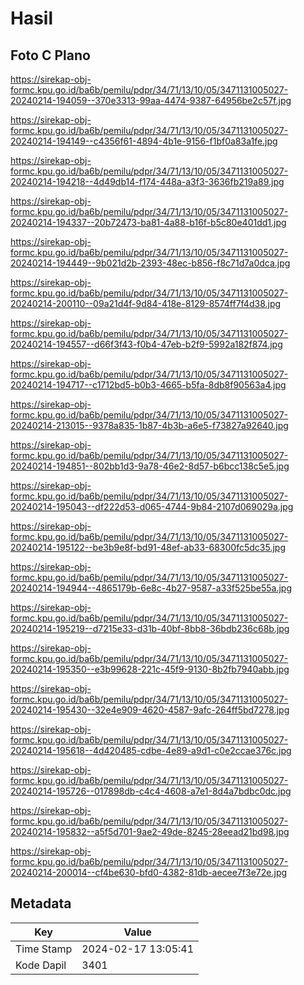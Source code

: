 # Hasil

## Foto C Plano

https://sirekap-obj-formc.kpu.go.id/ba6b/pemilu/pdpr/34/71/13/10/05/3471131005027-20240214-194059--370e3313-99aa-4474-9387-64956be2c57f.jpg

https://sirekap-obj-formc.kpu.go.id/ba6b/pemilu/pdpr/34/71/13/10/05/3471131005027-20240214-194149--c4356f61-4894-4b1e-9156-f1bf0a83a1fe.jpg

https://sirekap-obj-formc.kpu.go.id/ba6b/pemilu/pdpr/34/71/13/10/05/3471131005027-20240214-194218--4d49db14-f174-448a-a3f3-3636fb219a89.jpg

https://sirekap-obj-formc.kpu.go.id/ba6b/pemilu/pdpr/34/71/13/10/05/3471131005027-20240214-194337--20b72473-ba81-4a88-b16f-b5c80e401dd1.jpg

https://sirekap-obj-formc.kpu.go.id/ba6b/pemilu/pdpr/34/71/13/10/05/3471131005027-20240214-194449--9b021d2b-2393-48ec-b856-f8c71d7a0dca.jpg

https://sirekap-obj-formc.kpu.go.id/ba6b/pemilu/pdpr/34/71/13/10/05/3471131005027-20240214-200110--09a21d4f-9d84-418e-8129-8574ff7f4d38.jpg

https://sirekap-obj-formc.kpu.go.id/ba6b/pemilu/pdpr/34/71/13/10/05/3471131005027-20240214-194557--d66f3f43-f0b4-47eb-b2f9-5992a182f874.jpg

https://sirekap-obj-formc.kpu.go.id/ba6b/pemilu/pdpr/34/71/13/10/05/3471131005027-20240214-194717--c1712bd5-b0b3-4665-b5fa-8db8f90563a4.jpg

https://sirekap-obj-formc.kpu.go.id/ba6b/pemilu/pdpr/34/71/13/10/05/3471131005027-20240214-213015--9378a835-1b87-4b3b-a6e5-f73827a92640.jpg

https://sirekap-obj-formc.kpu.go.id/ba6b/pemilu/pdpr/34/71/13/10/05/3471131005027-20240214-194851--802bb1d3-9a78-46e2-8d57-b6bcc138c5e5.jpg

https://sirekap-obj-formc.kpu.go.id/ba6b/pemilu/pdpr/34/71/13/10/05/3471131005027-20240214-195043--df222d53-d065-4744-9b84-2107d069029a.jpg

https://sirekap-obj-formc.kpu.go.id/ba6b/pemilu/pdpr/34/71/13/10/05/3471131005027-20240214-195122--be3b9e8f-bd91-48ef-ab33-68300fc5dc35.jpg

https://sirekap-obj-formc.kpu.go.id/ba6b/pemilu/pdpr/34/71/13/10/05/3471131005027-20240214-194944--4865179b-6e8c-4b27-9587-a33f525be55a.jpg

https://sirekap-obj-formc.kpu.go.id/ba6b/pemilu/pdpr/34/71/13/10/05/3471131005027-20240214-195219--d7215e33-d31b-40bf-8bb8-36bdb236c68b.jpg

https://sirekap-obj-formc.kpu.go.id/ba6b/pemilu/pdpr/34/71/13/10/05/3471131005027-20240214-195350--e3b99628-221c-45f9-9130-8b2fb7940abb.jpg

https://sirekap-obj-formc.kpu.go.id/ba6b/pemilu/pdpr/34/71/13/10/05/3471131005027-20240214-195430--32e4e909-4620-4587-9afc-264ff5bd7278.jpg

https://sirekap-obj-formc.kpu.go.id/ba6b/pemilu/pdpr/34/71/13/10/05/3471131005027-20240214-195618--4d420485-cdbe-4e89-a9d1-c0e2ccae376c.jpg

https://sirekap-obj-formc.kpu.go.id/ba6b/pemilu/pdpr/34/71/13/10/05/3471131005027-20240214-195726--017898db-c4c4-4608-a7e1-8d4a7bdbc0dc.jpg

https://sirekap-obj-formc.kpu.go.id/ba6b/pemilu/pdpr/34/71/13/10/05/3471131005027-20240214-195832--a5f5d701-9ae2-49de-8245-28eead21bd98.jpg

https://sirekap-obj-formc.kpu.go.id/ba6b/pemilu/pdpr/34/71/13/10/05/3471131005027-20240214-200014--cf4be630-bfd0-4382-81db-aecee7f3e72e.jpg


## Metadata

| Key        | Value               |
| ---------- | ------------------- |
| Time Stamp | 2024-02-17 13:05:41 |
| Kode Dapil | 3401                |



